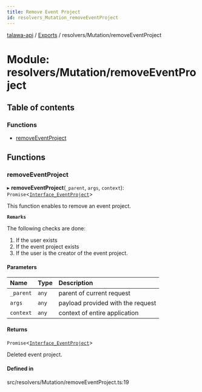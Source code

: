 ```yaml
---
title: Remove Event Project
id: resolvers_Mutation_removeEventProject
---
```

[talawa-api](../README.md) / [Exports](../modules.md) / resolvers/Mutation/removeEventProject

# Module: resolvers/Mutation/removeEventProject

## Table of contents

### Functions

- [removeEventProject](resolvers_Mutation_removeEventProject.md#removeeventproject)

## Functions

### removeEventProject

▸ **removeEventProject**(`_parent`, `args`, `context`): `Promise`<[`Interface_EventProject`](../interfaces/models_EventProject.Interface_EventProject.md)\>

This function enables to remove an event project.

**`Remarks`**

The following checks are done:
1. If the user exists
2. If the event project exists
3. If the user is the creator of the event project.

#### Parameters

| Name | Type | Description |
| :------ | :------ | :------ |
| `_parent` | `any` | parent of current request |
| `args` | `any` | payload provided with the request |
| `context` | `any` | context of entire application |

#### Returns

`Promise`<[`Interface_EventProject`](../interfaces/models_EventProject.Interface_EventProject.md)\>

Deleted event project.

#### Defined in

src/resolvers/Mutation/removeEventProject.ts:19
